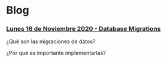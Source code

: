 # Blog

### [Lunes 16 de Noviembre 2020 - Database Migrations](https://salomonvargas.github.io/shalo-universe/blog/databasemigrations.md)
¿Qué son las migraciones de datos?

¿Por qué es importante implementarlas?

